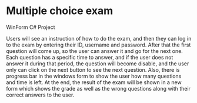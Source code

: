 # Multiple choice exam

WinForm C# Project

Users will see an instruction of how to do the exam, and then they can log in to the exam by entering their ID, username and password. After that the first question will come up, so the user can answer it and go for the next one. Each question has a specific time to answer, and if the user does not answer it during that period, the question will become disable, and the user only can click on the next button to see the next question. Also, there is progress bar in the windows form to show the user how many questions and time is left. At the end, the result of the exam will be shown in a new form which shows the grade as well as the wrong questions along with their correct answers to the user.
